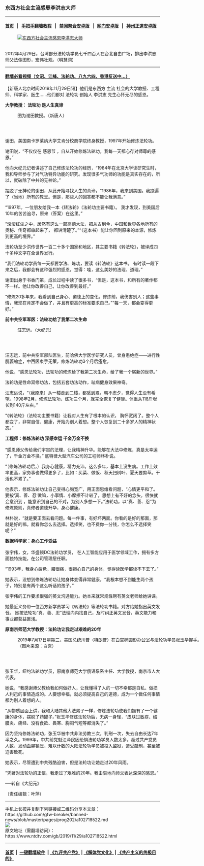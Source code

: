 ### 东西方社会主流感恩李洪志大师
------------------------

#### [首页](https://github.com/gfw-breaker/banned-news/blob/master/README.md) &nbsp;&nbsp;|&nbsp;&nbsp; [手把手翻墙教程](https://github.com/gfw-breaker/guides/wiki) &nbsp;&nbsp;|&nbsp;&nbsp; [禁闻聚合安卓版](https://github.com/gfw-breaker/bn-android) &nbsp;&nbsp;|&nbsp;&nbsp; [网门安卓版](https://github.com/oGate2/oGate) &nbsp;&nbsp;|&nbsp;&nbsp; [神州正道安卓版](https://github.com/SzzdOgate/update) 



<div><div class="featured_image">
 <a href="https://i.ntdtv.com/assets/uploads/2019/11/1-495.jpg" target="_blank">
  <figure>
   <img alt="东西方社会主流感恩李洪志大师" src="https://i.ntdtv.com/assets/uploads/2019/11/1-495-800x450.jpg"/>
  </figure><br/>
 </a>
 <span class="caption">
  2012年4月29日，台湾部分法轮功学员七千四百人在台北自由广场，排出李洪志师父法像图形，宏伟壮观。（明慧网）
 </span>
</div>
</div><hr/>

#### [翻墙必看视频（文昭、江峰、法轮功、八九六四、香港反送中...）](https://github.com/gfw-breaker/banned-news/blob/master/pages/links.md)

<div><div class="post_content" itemprop="articleBody">
 <p>
  【新唐人北京时间2019年11月29日讯】他们是东西方
  <ok href="https://www.ntdtv.com/gb/主流.htm">
   主流
  </ok>
  社会的大学教授、工程师、科学家、医生……他们都对
  <ok href="https://www.ntdtv.com/gb/法轮功.htm">
   法轮功
  </ok>
  创始人
  <ok href="https://www.ntdtv.com/gb/李洪志.htm">
   李洪志
  </ok>
  先生心怀无尽的感恩。
 </p>
 <p>
  <strong>
   大学教授：
   <ok href="https://www.ntdtv.com/gb/法轮功.htm">
    法轮功
   </ok>
   是人生真谛
  </strong>
 </p>
 <figure class="wp-caption aligncenter" id="attachment_102718524" style="width: 600px">
  <img alt="" class="size-medium wp-image-102718524" src="https://i.ntdtv.com/assets/uploads/2019/11/2-174-600x372.jpg">
   <br/><figcaption class="wp-caption-text">
    图为谢田教授。（新唐人）
   </figcaption><br/>
  </img>
 </figure><br/>
 <p>
  谢田，美国南卡罗莱纳大学艾肯分校商学院终身教授，1997年开始修炼法轮功。
 </p>
 <p>
  谢田说，“不仅仅在
  <ok href="https://www.ntdtv.com/gb/感恩节.htm">
   感恩节
  </ok>
  ，自从开始修炼法轮功，我每一天都心存对师尊的感恩。”
 </p>
 <p>
  他向大纪元记者讲述了自己修炼法轮功的经历，“1984年在北京大学读研究生时，我和导师参与了对气功特异功能的研究。发现很多气功师的功能是真实存在的，所以，就破除了中共的无神论。”
 </p>
 <p>
  摆脱了无神论的谢田，从此开始寻找人生的真谛，“1986年，我来到美国。我跑遍了（当地）所有的教堂。但是，那些人的回答都不能让我满意。”
 </p>
 <p>
  “1997年，一位朋友给我一本《转法轮》（法轮功主要书籍）。 我才发现，到美国后10年的苦苦追寻，原来（答案）在这里。”
 </p>
 <p>
  “滚滚红尘之中，居然有这么一部高德大法，把从古到今，中国和世界各地所有的奥秘、传奇都串起来了， 都讲清楚了。”“（这本书）能让你回到原来的本源，修炼到更高的境界。”
 </p>
 <p>
  法轮功至少洪传世界一百二十多个国家和地区，其主要书籍《转法轮》，被译成四十多种文字在全世界发行。
 </p>
 <p>
  “我们法轮功学员每一天都要学法、炼功，要读《转法轮》这本书。 有时读一段下来之后，我都会有这种强烈的感恩，觉得：哇，这么美妙的法理、道理。”
 </p>
 <p>
  谢田出身于书香门第，成长过程中读了很多书，“但是，这本书，和所有的著作都不一样。他让你改善自己，让你改善到最好。”
 </p>
 <p>
  “修炼20多年来，我看到自己身心、道德上的变化。修炼前，我伤害别人；这些事情，我现在肯定不会做了，并且有更高的标准要求自己。”“每一天，都会变得更好。”
 </p>
 <p>
  <strong>
   前中共空军军医：法轮功给了我第二次生命
  </strong>
 </p>
 <figure class="wp-caption aligncenter" id="attachment_102718526" style="width: 600px">
  <img alt="" class="size-medium wp-image-102718526" src="https://i.ntdtv.com/assets/uploads/2019/11/3-110-600x400.jpg">
   <br/><figcaption class="wp-caption-text">
    汪志远。（大纪元）
   </figcaption><br/>
  </img>
 </figure><br/>
 <p>
  汪志远，前中共空军部队医生，前哈佛大学医学研究人员，曾身患绝症——进行性肌萎缩症，中西医束手无策，修炼法轮功3个月后痊愈。
 </p>
 <p>
  他说，“感恩法轮功，法轮功的修炼给了我第二次生命，给了我一个崭新的世界。”
 </p>
 <p>
  法轮功是性命双修功法，包括五套功法动作，祛病健身效果神奇。
 </p>
 <p>
  汪志远说，“（我原来）从一楼走到二楼，都感到累。朝不虑夕，觉得人生没有希望。1998年2月，修炼法轮功，炼功三个月，就完全恢复了健康。体重从118斤增长到140斤左右。”
 </p>
 <p>
  “《转法轮》（法轮功主要书籍）让我对人生有了根本的认识， 胸怀宽阔了。整个人都变了，非常自信、健康，开始为别人着想。整个人恢复到二十多岁人的精神状态。”
 </p>
 <p>
  <strong>
   工程师：修炼法轮功 深感幸运 千金万金不换
   <br/>
  </strong>
  <br/>
  “感恩师父传给我们宇宙的法理，让我精神升华。能够在大法中修炼，真是太幸运了，千金万金不换。” 底特律大型汽车公司的工程师林朴说。
 </p>
 <p>
  “（修炼法轮功后，）我身心健康，精力充沛。这么多年，基本上没生病。工作上效率更高，家务事也做得更多了，比如：买菜、做饭、秋天扫树叶、夏天要剪草。干活也不累了。”
 </p>
 <p>
  他表示，修炼法轮功让自己变得心胸宽广，用正面思维看问题，“心情更平和了。要按‘真、善、忍’做嘛，小事情、小摩擦不计较了，思想上有不好的念头，很快就会意识到 ，能意识到自己的不对，为别人多想一下。”法轮功，以“真、善、忍”为修炼原则，真修者道德升华，身心健康。
 </p>
 <p>
  林朴说，“就是要正面去看问题。每一件事，有好坏两面。你看的是好的那面，那就是好的嘛。就看你怎么去选择。选择笑，也不费你一分钱，你怎么不选择笑呢？”
 </p>
 <p>
  <strong>
   数据科学家：身心工作受益
   <br/>
  </strong>
  <br/>
  张宇伟，女，华盛顿DC法轮功学员， 在人工智能应用于医学领域工作，拥有多方面独特技能，在公司管理层任职。
 </p>
 <p>
  “1993年，我身心疲惫，腰很痛，很担心自己的身体，觉得读医学都读不下去了。”
 </p>
 <p>
  她表示，没想到修炼法轮功让她身体变得非常健康，“我根本想不到能生两个孩子，特别是有两个这么听话的孩子。”
 </p>
 <p>
  张宇伟的工作要求很强的英文沟通能力。她本来就常规性聘有英文老师给她讲课。
 </p>
 <p>
  她最近义务带一位西方新学员学习《转法轮》等法轮功书籍。对方给她指出英文发音。 她按法轮功“真、善、忍”法理向内找自己，及时纠正英文发音，英文能力和事业都获益匪浅。
 </p>
 <p>
  <strong>
   原南京师范大学教授：法轮功让我走过艰难的20年
  </strong>
 </p>
 <figure class="wp-caption aligncenter" id="attachment_102718527" style="width: 600px">
  <img alt="" class="size-medium wp-image-102718527" src="https://i.ntdtv.com/assets/uploads/2019/11/4-72-600x401.jpg"/>
  <br/><figcaption class="wp-caption-text">
   2019年7月17日星期三，美国总统川普（特朗普）在白宫椭圆形办公室与法轮功学员张玉华握手。（图片来源：白宫）
  </figcaption><br/>
 </figure><br/>
 <p>
  张玉华，纽约法轮功学员，原南京师范大学俄语系系主任、大学教授，南京市人大代表。
 </p>
 <p>
  她说，“我感谢师父教给我如何做好人，让我懂得了人的一切不幸都是自私、做损人利己的事情造成的。人要想幸福，就必须提高自己的道德，成为一个做任何事情都为别人着想的人。
 </p>
 <p>
  “从物质层面上讲，我和大陆其他大法弟子一样，修炼法轮功使我们拥有了一个健康的身体，摆脱了药罐子。”张玉华修炼法轮功后，无病一身轻，“皮肤过敏症、结膜炎、痛经、没有食欲、畏寒、胸闷气短等都消失了。”
 </p>
 <p>
  因为坚持修炼法轮功，张玉华被中共非法劳教三次，判刑一次，失去自由长达7年半之久。1999年，中共前党魁江泽民因恐惧法轮功学员人数太多，超过共产党员人数，发动血腥镇压，难以计数的大陆法轮功学员被投入监狱，遭受酷刑，甚至被迫害致死。
 </p>
 <p>
  她表示，尽管遭到中共残酷迫害，但是法轮功让她走过20年风雨。
 </p>
 <p>
  “凭著对法轮功的正信，我走过了艰难的20年。我由衷地向师父表达深深的感恩。”
 </p>
 <p>
  ──转自《大纪元》
 </p>
 <p>
  （责任编辑：叶萍）
 </p>
 <div class="single_ad">
 </div>
</div>
</div>
<hr/>
手机上长按并复制下列链接或二维码分享本文章：<br/>
https://github.com/gfw-breaker/banned-news/blob/master/pages/prog202/a102718522.md <br/>
<a href='https://github.com/gfw-breaker/banned-news/blob/master/pages/prog202/a102718522.md'><img src='https://github.com/gfw-breaker/banned-news/blob/master/pages/prog202/a102718522.md.png'/></a> <br/>
原文地址（需翻墙访问）：https://www.ntdtv.com/gb/2019/11/29/a102718522.html


------------------------
#### [首页](https://github.com/gfw-breaker/banned-news/blob/master/README.md) &nbsp;|&nbsp; [一键翻墙软件](https://github.com/gfw-breaker/nogfw/blob/master/README.md) &nbsp;| [《九评共产党》](https://github.com/gfw-breaker/9ping.md/blob/master/README.md#九评之一评共产党是什么) | [《解体党文化》](https://github.com/gfw-breaker/jtdwh.md/blob/master/README.md) | [《共产主义的终极目的》](https://github.com/gfw-breaker/gczydzjmd.md/blob/master/README.md)


<img src='http://gfw-breaker.win/banned-news/pages/prog202/a102718522.md' width='0px' height='0px'/>
